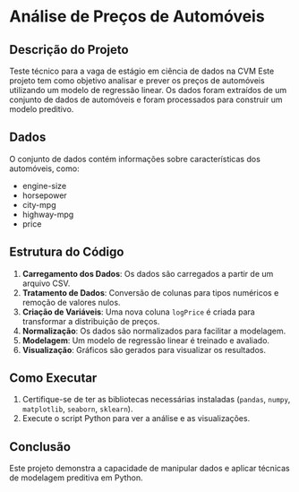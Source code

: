 # Análise de Preços de Automóveis

## Descrição do Projeto
Teste técnico para a vaga de estágio em ciência de dados na CVM
Este projeto tem como objetivo analisar e prever os preços de automóveis utilizando um modelo de regressão linear. Os dados foram extraídos de um conjunto de dados de automóveis e foram processados para construir um modelo preditivo.

## Dados
O conjunto de dados contém informações sobre características dos automóveis, como:
- engine-size
- horsepower
- city-mpg
- highway-mpg
- price

## Estrutura do Código
1. **Carregamento dos Dados**: Os dados são carregados a partir de um arquivo CSV.
2. **Tratamento de Dados**: Conversão de colunas para tipos numéricos e remoção de valores nulos.
3. **Criação de Variáveis**: Uma nova coluna `logPrice` é criada para transformar a distribuição de preços.
4. **Normalização**: Os dados são normalizados para facilitar a modelagem.
5. **Modelagem**: Um modelo de regressão linear é treinado e avaliado.
6. **Visualização**: Gráficos são gerados para visualizar os resultados.

## Como Executar
1. Certifique-se de ter as bibliotecas necessárias instaladas (`pandas`, `numpy`, `matplotlib`, `seaborn`, `sklearn`).
2. Execute o script Python para ver a análise e as visualizações.

## Conclusão
Este projeto demonstra a capacidade de manipular dados e aplicar técnicas de modelagem preditiva em Python.
